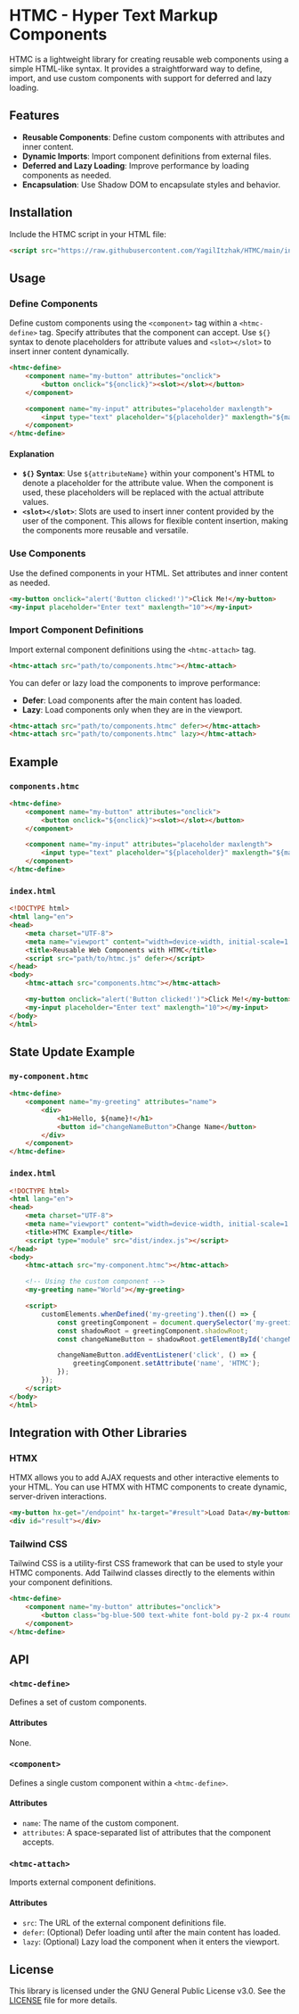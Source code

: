 # HTMC - Hyper Text Markup Components

HTMC is a lightweight library for creating reusable web components using a simple HTML-like syntax. It provides a straightforward way to define, import, and use custom components with support for deferred and lazy loading.

## Features

- **Reusable Components**: Define custom components with attributes and inner content.
- **Dynamic Imports**: Import component definitions from external files.
- **Deferred and Lazy Loading**: Improve performance by loading components as needed.
- **Encapsulation**: Use Shadow DOM to encapsulate styles and behavior.

## Installation

Include the HTMC script in your HTML file:

```html
<script src="https://raw.githubusercontent.com/YagilItzhak/HTMC/main/index.js" defer></script>
```

## Usage

### Define Components

Define custom components using the `<component>` tag within a `<htmc-define>` tag. Specify attributes that the component can accept. Use `${}` syntax to denote placeholders for attribute values and `<slot></slot>` to insert inner content dynamically.

```html
<htmc-define>
    <component name="my-button" attributes="onclick">
        <button onclick="${onclick}"><slot></slot></button>
    </component>

    <component name="my-input" attributes="placeholder maxlength">
        <input type="text" placeholder="${placeholder}" maxlength="${maxlength}">
    </component>
</htmc-define>
```

#### Explanation

- **`${}` Syntax**: Use `${attributeName}` within your component's HTML to denote a placeholder for the attribute value. When the component is used, these placeholders will be replaced with the actual attribute values.
- **`<slot></slot>`**: Slots are used to insert inner content provided by the user of the component. This allows for flexible content insertion, making the components more reusable and versatile.

### Use Components

Use the defined components in your HTML. Set attributes and inner content as needed.

```html
<my-button onclick="alert('Button clicked!')">Click Me!</my-button>
<my-input placeholder="Enter text" maxlength="10"></my-input>
```

### Import Component Definitions

Import external component definitions using the `<htmc-attach>` tag.

```html
<htmc-attach src="path/to/components.htmc"></htmc-attach>
```

You can defer or lazy load the components to improve performance:

- **Defer**: Load components after the main content has loaded.
- **Lazy**: Load components only when they are in the viewport.

```html
<htmc-attach src="path/to/components.htmc" defer></htmc-attach>
<htmc-attach src="path/to/components.htmc" lazy></htmc-attach>
```

## Example

### `components.htmc`

```html
<htmc-define>
    <component name="my-button" attributes="onclick">
        <button onclick="${onclick}"><slot></slot></button>
    </component>

    <component name="my-input" attributes="placeholder maxlength">
        <input type="text" placeholder="${placeholder}" maxlength="${maxlength}">
    </component>
</htmc-define>
```

### `index.html`

```html
<!DOCTYPE html>
<html lang="en">
<head>
    <meta charset="UTF-8">
    <meta name="viewport" content="width=device-width, initial-scale=1.0">
    <title>Reusable Web Components with HTMC</title>
    <script src="path/to/htmc.js" defer></script>
</head>
<body>
    <htmc-attach src="components.htmc"></htmc-attach>

    <my-button onclick="alert('Button clicked!')">Click Me!</my-button>
    <my-input placeholder="Enter text" maxlength="10"></my-input>
</body>
</html>
```

## State Update Example

### `my-component.htmc`

```html
<htmc-define>
    <component name="my-greeting" attributes="name">
        <div>
            <h1>Hello, ${name}!</h1>
            <button id="changeNameButton">Change Name</button>
        </div>
    </component>
</htmc-define>
```

### `index.html`

```html
<!DOCTYPE html>
<html lang="en">
<head>
    <meta charset="UTF-8">
    <meta name="viewport" content="width=device-width, initial-scale=1.0">
    <title>HTMC Example</title>
    <script type="module" src="dist/index.js"></script>
</head>
<body>
    <htmc-attach src="my-component.htmc"></htmc-attach>

    <!-- Using the custom component -->
    <my-greeting name="World"></my-greeting>

    <script>
        customElements.whenDefined('my-greeting').then(() => {
            const greetingComponent = document.querySelector('my-greeting');
            const shadowRoot = greetingComponent.shadowRoot;
            const changeNameButton = shadowRoot.getElementById('changeNameButton');

            changeNameButton.addEventListener('click', () => {
                greetingComponent.setAttribute('name', 'HTMC');
            });
        });
    </script>
</body>
</html>
```

## Integration with Other Libraries

### HTMX

HTMX allows you to add AJAX requests and other interactive elements to your HTML. You can use HTMX with HTMC components to create dynamic, server-driven interactions.

```html
<my-button hx-get="/endpoint" hx-target="#result">Load Data</my-button>
<div id="result"></div>
```

### Tailwind CSS

Tailwind CSS is a utility-first CSS framework that can be used to style your HTMC components. Add Tailwind classes directly to the elements within your component definitions.

```html
<htmc-define>
    <component name="my-button" attributes="onclick">
        <button class="bg-blue-500 text-white font-bold py-2 px-4 rounded" onclick="${onclick}"><slot></slot></button>
    </component>
</htmc-define>
```

## API

### `<htmc-define>`

Defines a set of custom components.

#### Attributes
None.

### `<component>`

Defines a single custom component within a `<htmc-define>`.

#### Attributes
- `name`: The name of the custom component.
- `attributes`: A space-separated list of attributes that the component accepts.

### `<htmc-attach>`

Imports external component definitions.

#### Attributes
- `src`: The URL of the external component definitions file.
- `defer`: (Optional) Defer loading until after the main content has loaded.
- `lazy`: (Optional) Lazy load the component when it enters the viewport.

## License

This library is licensed under the GNU General Public License v3.0. See the [LICENSE](LICENSE) file for more details.

